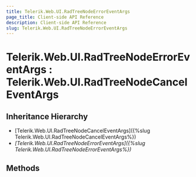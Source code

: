 ```yaml
---
title: Telerik.Web.UI.RadTreeNodeErrorEventArgs 
page_title: Client-side API Reference
description: Client-side API Reference
slug: Telerik.Web.UI.RadTreeNodeErrorEventArgs
---
```


# Telerik.Web.UI.RadTreeNodeErrorEventArgs : Telerik.Web.UI.RadTreeNodeCancelEventArgs

## Inheritance Hierarchy

* [Telerik.Web.UI.RadTreeNodeCancelEventArgs]({%slug Telerik.Web.UI.RadTreeNodeCancelEventArgs%})
* *[Telerik.Web.UI.RadTreeNodeErrorEventArgs]({%slug Telerik.Web.UI.RadTreeNodeErrorEventArgs%})*

## Methods